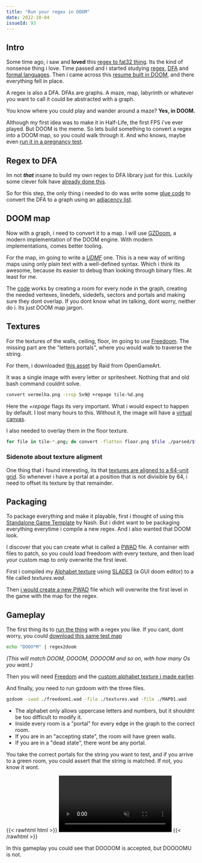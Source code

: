 ```yaml
---
title: "Run your regex in DOOM"
date: 2022-10-04
issueId: 93
---
```


## Intro

Some time ago, i saw and **loved** this [regex to fat32 thing](https://github.com/8051Enthusiast/regex2fat). Its the kind of nonsense thing i love. Time passed and i started studying [regex](https://en.wikipedia.org/wiki/Regular_expression), [DFA](https://en.wikipedia.org/wiki/Deterministic_finite_automaton) and [formal languages](https://en.wikipedia.org/wiki/Formal_language). Then i came across this [resume built in DOOM](https://www.arm64.ca/post/creating-a-resume-in-doom/), and there everything fell in place.

A regex is also a DFA. DFAs are graphs. A maze, map, labyrinth or whatever you want to call it could be abstracted with a graph.

You know where you could play and wander around a maze? **Yes, in DOOM.**

Although my first idea was to make it in Half-Life, the first FPS i've ever played. But DOOM is the meme. So lets build something to convert a regex into a DOOM map, so you could walk through it. And who knows, maybe even [run it in a pregnancy test](https://twitter.com/foone/status/1302820468819288066).

## Regex to DFA

Im not ***that*** insane to build my own regex to DFA library just for this. Luckily some clever folk have [already done this](https://github.com/BurntSushi/regex-automata).

So for this step, the only thing i needed to do was write some [glue code](https://github.com/pudymody/regex2doom/blob/main/src/main.rs#L302) to convert the DFA to a graph using an [adjacency list](https://en.wikipedia.org/wiki/Adjacency_list).

## DOOM map

Now with a graph, i need to convert it to a map. I will use [GZDoom](https://zdoom.org/), a modern implementation of the DOOM engine. With modern implementations, comes better tooling.

For the map, im going to write a *[UDMF](https://github.com/ZDoom/gzdoom/blob/master/specs/udmf.txt)* one. This is a new way of writing maps using only plain text with a well-defined syntax. Which i think its awesome, because its easier to debug than looking through binary files. At least for me.

The [code](https://github.com/pudymody/regex2doom/blob/main/src/main.rs#L352) works by creating a room for every node in the graph, creating the needed vertexes, linedefs, sidedefs, sectors and portals and making sure they dont overlap. If you dont know what im talking, dont worry, neither do i. Its just DOOM map jargon.

## Textures
For the textures of the walls, ceiling, floor, im going to use [Freedoom](https://freedoom.github.io/about.html). The missing part are the "letters portals", where you would walk to traverse the string.

For them, i downloaded [this asset](https://opengameart.org/content/sprite-fonts-64x64-abblv-by-raid) by Raid from OpenGameArt.

It was a single image with every letter or spritesheet. Nothing that and old bash command couldnt solve.
```sh
convert vermelha.png -crop 5x9@ +repage tile-%d.png
```
Here the *+repage* flags its very important. What i would expect to happen by default. I lost many hours to this. Without it, the image will have a [virtual canvas](https://imagemagick.org/Usage/crop/#crop_repage).

I also needed to overlay them in the floor texture.
```sh
for file in tile-*.png; do convert -flatten floor.png $file ./parsed/$file; done
```

### Sidenote about texture aligment
One thing that i found interesting, its that [textures are aligned to a 64-unit grid](https://doomwiki.org/wiki/Texture_alignment#Floor_and_ceiling_textures). So whenever i have a portal at a position that is not divisible by 64, i need to offset its texture by that remainder.

## Packaging
To package everything and make it playable, first i thought of using this [Standalone Game Template](https://forum.zdoom.org/viewtopic.php?t=70232) by Nash. But i didnt want to be packaging everything everytime i compile a new regex. And i also wanted that DOOM look.

I discover that you can create what is called a [PWAD](https://doomwiki.org/wiki/PWAD) file. A container with files to patch, so you could load freedoom with every texture, and then load your custom map to only overwrite the first level.

First i compiled my [Alphabet texture](https://github.com/pudymody/regex2doom/blob/main/dist/textures.wad) using [SLADE3](https://slade.mancubus.net/) (a GUI doom editor) to a file called *textures.wad*.

Then [i would create a new PWAD](https://github.com/pudymody/regex2doom/blob/main/src/main.rs#L376) file which will overwrite the first level in the game with the map for the regex.

## Gameplay
The first thing its to [run the thing](https://github.com/pudymody/regex2doom) with a regex you like. If you cant, dont worry, you could [download this same test map](https://github.com/pudymody/regex2doom/blob/main/dist/MAP01.wad)

```sh
echo "DOOO*M" | regex2doom
```

*(This will match DOOM, DOOOM, DOOOOM and so on, with how many Os you want.)*

Then you will need [Freedom](https://freedoom.github.io/download.html) and the [custom alphabet texture i made earlier](https://github.com/pudymody/regex2doom/blob/main/dist/textures.wad).

And finally, you need to run gzdoom with the three files.
```sh
gzdoom -iwad ./freedoom1.wad -file ./textures.wad -file ./MAP01.wad
```

- The alphabet only allows uppercase letters and numbers, but it shouldnt be too difficult to modify it.
- Inside every room is a "portal" for every edge in the graph to the correct room.
- If you are in an "accepting state", the room will have green walls.
- If you are in a "dead state", there wont be any portal.

You take the correct portals for the string you want to test, and if you arrive to a green room, you could assert that the string is matched. If not, you know it wont.

{{< rawhtml html >}}
<video src="https://user-images.githubusercontent.com/814791/193956005-3a36f286-e5e2-4b22-a6cf-5c9d8807c12e.mp4" controls="controls" muted="muted" style="max-width:100%;max-height:640px;"></video>
{{< /rawhtml >}}

In this gameplay you could see that DOOOOM is accepted, but DOOOOMU is not.
